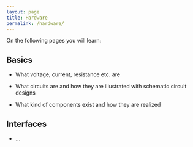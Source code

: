 ```yaml
---
layout: page
title: Hardware
permalink: /hardware/
---
```


On the following pages you will learn:

Basics
------

* What voltage, current, resistance etc. are

* What circuits are and how they are illustrated with schematic circuit designs

* What kind of components exist and how they are realized

Interfaces
----------

* ...